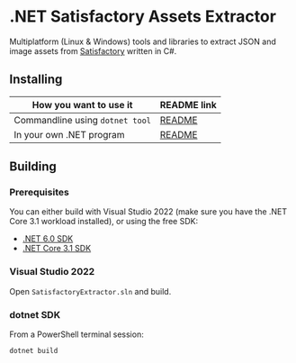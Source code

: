 # .NET Satisfactory Assets Extractor

Multiplatform (Linux & Windows) tools and libraries to extract JSON and image assets from [Satisfactory](https://satisfactorygame.com) written in C#.

## Installing

| How you want to use it          | README link                                         |
| ------------------------------- | --------------------------------------------------- |
| Commandline using `dotnet tool` | [README](./src/ExtractSatisfactoryAssets/README.md) |
| In your own .NET program        | [README](./src/SatisfactoryExtractor/README.md)     |


## Building

### Prerequisites

You can either build with Visual Studio 2022 (make sure you have the .NET Core 3.1 workload installed), or
using the free SDK:

- [.NET 6.0 SDK](https://dotnet.microsoft.com/download/dotnet/6.0)
- [.NET Core 3.1 SDK](https://dotnet.microsoft.com/download/dotnet/3.1)

### Visual Studio 2022

Open `SatisfactoryExtractor.sln` and build.

### dotnet SDK

From a PowerShell terminal session:

```powershell
dotnet build
```
